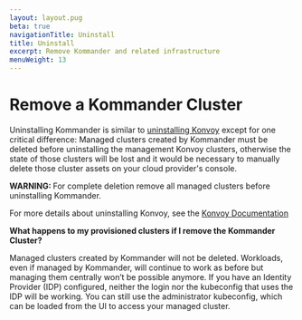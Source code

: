 ```yaml
---
layout: layout.pug
beta: true
navigationTitle: Uninstall
title: Uninstall
excerpt: Remove Kommander and related infrastructure
menuWeight: 13
---
```


# Remove a Kommander Cluster
Uninstalling Kommander is similar to [uninstalling Konvoy](/dkp/konvoy/1.6/uninstall) except for one critical difference: Managed clusters created by Kommander must be deleted before uninstalling the management Konvoy clusters, otherwise the state of those clusters will be lost and it would be necessary to manually delete those cluster assets on your cloud provider's console.

<p class="message--warning"><strong>WARNING: </strong>
For complete deletion remove all managed clusters before uninstalling Kommander.
</p>

For more details about uninstalling Konvoy, see the [Konvoy Documentation](/dkp/konvoy/1.6/uninstall)

**What happens to my provisioned clusters if I remove the Kommander Cluster?**

Managed clusters created by Kommander will not be deleted. Workloads, even if managed by Kommander, will continue to work as before but managing them centrally won’t be possible anymore.
If you have an Identity Provider (IDP) configured, neither the login nor the kubeconfig that uses the IDP will be working. You can still use the administrator kubeconfig, which can be loaded from the UI to access your managed cluster.
